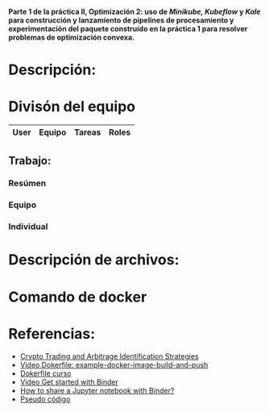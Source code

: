 **Parte 1 de la práctica II, Optimización 2: uso de *Minikube, Kubeflow* y *Kale* para construcción y lanzamiento de pipelines de procesamiento y experimentación del paquete construído en la práctica 1 para resolver problemas de optimización convexa.**


# Descripción: 


# Divisón del equipo

| User| Equipo | Tareas | Roles | 
|:---:|:---:|:---:|:---:|

## Trabajo: 

### Resúmen


 
### Equipo
 


### Individual




# Descripción de archivos:



# Comando de docker

  

# Referencias:


* [Crypto Trading and Arbitrage Identification Strategies](https://nbviewer.org/github/rcroessmann/sharing_public/blob/master/arbitrage_identification.ipynb)
* [Video Dokerfile: example-docker-image-build-and-push](https://www.youtube.com/watch?v=wv7JGstFgrU&feature=youtu.be)
* [Dokerfile curso](https://github.com/palmoreck/dockerfiles/blob/master/jupyterlab/optimizacion_2/3.2.8/Dockerfile)
* [Video Get started with Binder](https://www.youtube.com/watch?v=owSGVOov9pQ)
* [ How to share a Jupyter notebook with Binder? ](https://mybinder.readthedocs.io/en/latest/introduction.html)
* [Pseudo código](https://www.simplilearn.com/tutorials/data-structure-tutorial/bellman-ford-algorithm)
